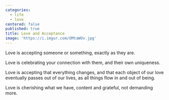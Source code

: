 ```yaml
---
categories:
  - life
  - love
centered: false
published: true
title: Love and Acceptance
image: 'https://i.imgur.com/OMtaWOv.jpg'
---
```

Love 
is accepting someone 
or something, 
exactly as they are.

Love is celebrating
your connection with them,
and their own uniqueness.

Love is accepting
that everything changes,
and that each object of our love
eventually passes out of our lives,
as all things 
flow in and out of being.

Love is cherishing 
what we have,
content and grateful,
not demanding more.
